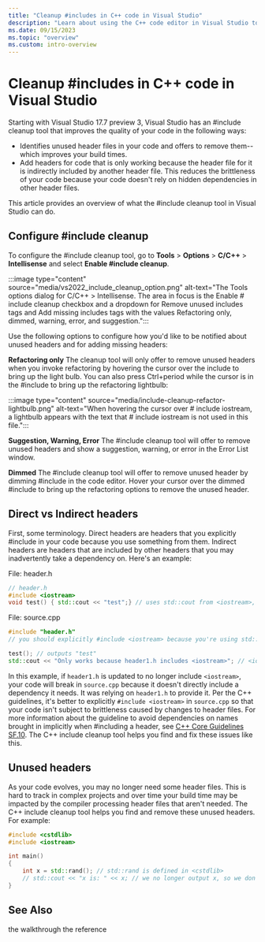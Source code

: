 ```yaml
---
title: "Cleanup #includes in C++ code in Visual Studio"
description: "Learn about using the C++ code editor in Visual Studio to remove, add, and transitively add the includes needed in your project."
ms.date: 09/15/2023
ms.topic: "overview"
ms.custom: intro-overview
---
```

# Cleanup #includes in C++ code in Visual Studio

Starting with Visual Studio 17.7 preview 3, Visual Studio has an #include cleanup tool that improves the quality of your code in the following ways:
- Identifies unused header files in your code and offers to remove them--which improves your build times.
- Add headers for code that is only working because the header file for it is indirectly included by another header file. This reduces the brittleness of your code because your code doesn't rely on hidden dependencies in other header files.

This article provides an overview of what the #include cleanup tool in Visual Studio can do.

## Configure #include cleanup

To configure the #include cleanup tool, go to **Tools** > **Options** > **C/C++** > **Intellisense** and select **Enable #include cleanup**.

:::image type="content" source="media/vs2022_include_cleanup_option.png" alt-text="The Tools options dialog for C/C++ > Intellisense. The area in focus is the Enable # include cleanup checkbox and a dropdown for Remove unused includes tags and Add missing includes tags with the values Refactoring only, dimmed, warning, error, and suggestion.":::

Use the following options to configure how you'd like to be notified about unused headers and for adding missing headers:

**Refactoring only**
The cleanup tool will only offer to remove unused headers when you invoke refactoring by hovering the cursor over the include to bring up the light bulb. You can also press Ctrl+period while the cursor is in the #include to bring up the refactoring lightbulb:

:::image type="content" source="media/include-cleanup-refactor-lightbulb.png" alt-text="When hovering the cursor over # include iostream, a lightbulb appears with the text that # include iostream is not used in this file.":::

**Suggestion, Warning, Error**
The #include cleanup tool will offer to remove unused headers and show a suggestion, warning, or error in the Error List window.

**Dimmed**
The #include cleanup tool will offer to remove unused header by dimming #include in the code editor. Hover your cursor over the dimmed #include to bring up the refactoring options to remove the unused header.



## Direct vs Indirect headers

First, some terminology. Direct headers are headers that you explicitly #include in your code because you use something from them. Indirect headers are headers that are included by other headers that you may inadvertently take a dependency on. Here's an example:

File: header.h

```cpp
// header.h
#include <iostream>
void test() { std::cout << "test";} // uses std::cout from <iostream>, which we include, so <iostream> is a direct header
```

File: source.cpp

```cpp
#include "header.h"
// you should explicitly #include <iostream> because you're using std::cout in this file

test(); // outputs "test"
std::cout << "Only works because header1.h includes <iostream>"; // <iostream> is an indirect header because you rely on rely on header1.h to provide it
```

In this example, if `header1.h` is updated to no longer include `<iostream>`, your code will break in `source.cpp` because it doesn't directly include a dependency it needs. It was relying on `header1.h` to provide it. Per the C++ guidelines, it's better to explicitly `#include <iostream>` in `source.cpp` so that your code isn't subject to brittleness caused by changes to header files. For more information about the guideline to avoid dependencies on names brought in implicitly when #including a header, see [C++ Core Guidelines SF.10](https://isocpp.github.io/CppCoreGuidelines/CppCoreGuidelines#sf10-avoid-dependencies-on-implicitly-included-names). The C++ include cleanup tool helps you find and fix these issues like this.

## Unused headers

As your code evolves, you may no longer need some header files. This is hard to track in complex projects and over time your build time may be impacted by the compiler processing header files that aren't needed. The C++ include cleanup tool helps you find and remove these unused headers. For example:

```cpp
#include <cstdlib>
#include <iostream>

int main()
{
    int x = std::rand(); // std::rand is defined in <cstdlib>
    // std::cout << "x is: " << x; // we no longer output x, so we don't need <iostream>
}
```

## See Also

the walkthrough
the reference